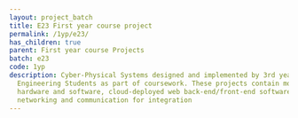 ```yaml
---
layout: project_batch
title: E23 First year course project 
permalink: /1yp/e23/
has_children: true
parent: First year course Projects
batch: e23
code: 1yp
description: Cyber-Physical Systems designed and implemented by 3rd year Computer
  Engineering Students as part of coursework. These projects contain modern embedded
  hardware and software, cloud-deployed web back-end/front-end software and modern
  networking and communication for integration
---
```


